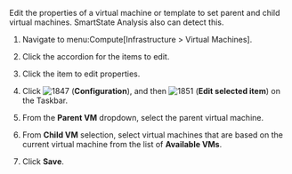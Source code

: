 Edit the properties of a virtual machine or template to set parent and
child virtual machines. SmartState Analysis also can detect this.

1.  Navigate to menu:Compute\[Infrastructure \> Virtual Machines\].

2.  Click the accordion for the items to edit.

3.  Click the item to edit properties.

4.  Click ![1847](1847.png) (**Configuration**), and then
    ![1851](1851.png) (**Edit selected item**) on the Taskbar.

5.  From the **Parent VM** dropdown, select the parent virtual machine.

6.  From **Child VM** selection, select virtual machines that are based
    on the current virtual machine from the list of **Available VMs**.

7.  Click **Save**.
